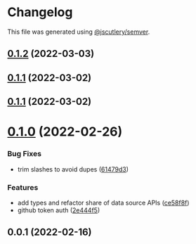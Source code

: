 # Changelog

This file was generated using [@jscutlery/semver](https://github.com/jscutlery/semver).

## [0.1.2](https://github.com/SiaFoundation/web/compare/data-sources-0.1.1...data-sources-0.1.2) (2022-03-03)



## [0.1.1](https://github.com/SiaFoundation/web/compare/data-sources-0.1.0...data-sources-0.1.1) (2022-03-02)



## [0.1.1](https://github.com/SiaFoundation/web/compare/data-sources-0.1.0...data-sources-0.1.1) (2022-03-02)



# [0.1.0](https://github.com/SiaFoundation/web/compare/data-sources-0.0.1...data-sources-0.1.0) (2022-02-26)


### Bug Fixes

* trim slashes to avoid dupes ([61479d3](https://github.com/SiaFoundation/web/commit/61479d3a32ab0428ea56bc048dc0e9d57e11c883))


### Features

* add types and refactor share of data source APIs ([ce58f8f](https://github.com/SiaFoundation/web/commit/ce58f8f1cea2a7761fb83674d18fe28ebbb14421))
* github token auth ([2e444f5](https://github.com/SiaFoundation/web/commit/2e444f58c5d65afb5414bb8c188a262fae04f7b8))



## 0.0.1 (2022-02-16)
